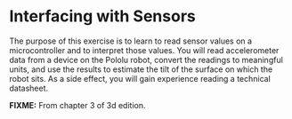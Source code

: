 # Interfacing with Sensors

The purpose of this exercise is to learn to read sensor values on a microcontroller and to interpret those values. You will read accelerometer data from a device on the Pololu robot, convert the readings to meaningful units, and use the results to estimate the tilt of the surface on which the robot sits. As a side effect, you will gain experience reading a technical datasheet.

**FIXME:** From chapter 3 of 3d edition.